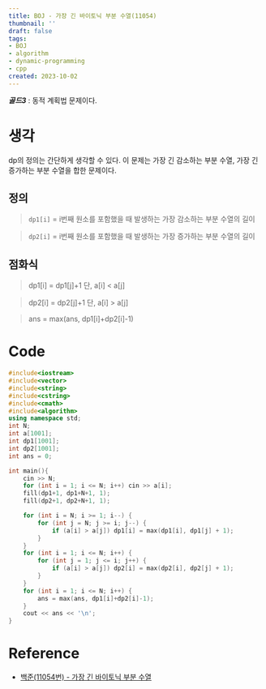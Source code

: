 ```yaml
---
title: BOJ - 가장 긴 바이토닉 부분 수열(11054)
thumbnail: ''
draft: false
tags:
- BOJ
- algorithm
- dynamic-programming
- cpp
created: 2023-10-02
---
```


***골드3*** : 동적 계획법 문제이다.

# 생각

dp의 정의는 간단하게 생각할 수 있다. 이 문제는 가장 긴 감소하는 부분 수열, 가장 긴 증가하는 부분 수열을 합한 문제이다.

## 정의

 > 
 > `dp1[i]` = i번째 원소를 포함했을 때 발생하는 가장 감소하는 부분 수열의 길이

 > 
 > `dp2[i]` = i번째 원소를 포함했을 때 발생하는 가장 증가하는 부분 수열의 길이

## 점화식

 > 
 > dp1\[i\] = dp1\[j\]+1 단, a\[i\] \< a\[j\]

 > 
 > dp2\[i\] = dp2\[j\]+1 단, a\[i\] > a\[j\]

 > 
 > ans = max(ans, dp1\[i\]+dp2\[i\]-1)

# Code

````c++
#include<iostream>
#include<vector>
#include<string>
#include<cstring>
#include<cmath>
#include<algorithm>
using namespace std;
int N;
int a[1001];
int dp1[1001];
int dp2[1001];
int ans = 0;

int main(){
    cin >> N;
    for (int i = 1; i <= N; i++) cin >> a[i];
    fill(dp1+1, dp1+N+1, 1);
    fill(dp2+1, dp2+N+1, 1);

    for (int i = N; i >= 1; i--) {
        for (int j = N; j >= i; j--) {
            if (a[i] > a[j]) dp1[i] = max(dp1[i], dp1[j] + 1);
        }
    }
    for (int i = 1; i <= N; i++) {
        for (int j = 1; j <= i; j++) {
            if (a[i] > a[j]) dp2[i] = max(dp2[i], dp2[j] + 1);
        }
    }
    for (int i = 1; i <= N; i++) {
        ans = max(ans, dp1[i]+dp2[i]-1);
    }
    cout << ans << '\n';
}
````

# Reference

* [백준(11054번) - 가장 긴 바이토닉 부분 수열](https://www.acmicpc.net/problem/11054)
